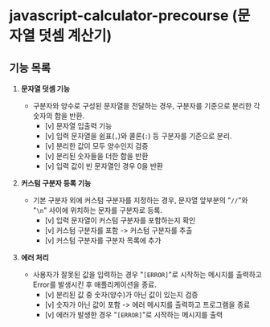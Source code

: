 # javascript-calculator-precourse (문자열 덧셈 계산기)

## 기능 목록
1. **문자열 덧셈 기능**
    - 구분자와 양수로 구성된 문자열을 전달하는 경우, 구분자를 기준으로 분리한 각 숫자의 합을 반환.
        - [v] 문자열 입출력 기능
        - [v] 입력 문자열을 쉼표(`,`)와 콜론(`:`) 등 구분자를 기준으로 분리.
        - [v] 분리한 값이 모두 양수인지 검증
        - [v] 분리된 숫자들을 더한 합을 반환
        - [v] 입력 값이 빈 문자열인 경우 0을 반환

2. **커스텀 구분자 등록 기능**
    - 기본 구분자 외에 커스텀 구분자를 지정하는 경우, 문자열 앞부분의 "`//`"와 "`\n`" 사이에 위치하는 문자를 구분자로 등록.
        - [v] 입력 문자열이 커스텀 구분자를 포함하는지 확인
        - [v] 커스텀 구분자를 포함 -> 커스텀 구분자를 추출
        - [v] 커스텀 구분자를 구분자 목록에 추가

3. **에러 처리**
    - 사용자가 잘못된 값을 입력하는 경우 "`[ERROR]`"로 시작하는 메시지를 출력하고 Error를 발생시킨 후 애플리케이션을 종료.
        - [v] 분리된 값 중 숫자(양수)가 아닌 값이 있는지 검증
        - [v] 숫자가 아닌 값이 포함 -> 에러 메시지를 출력하고 프로그램을 종료
        - [v] 에러가 발생한 경우 "`[ERROR]`"로 시작하는 메시지를 출력

